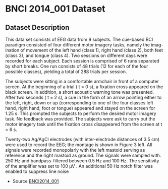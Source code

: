 # BNCI 2014_001 Dataset

## Dataset Description
This data set consists of EEG data from 9 subjects. The cue-based BCI paradigm consisted of four different motor imagery tasks, namely the imag- ination of movement of the left hand (class 1), right hand (class 2), both feet (class 3), and tongue (class 4). Two sessions on different days were recorded for each subject. Each session is comprised of 6 runs separated by short breaks. One run consists of 48 trials (12 for each of the four possible classes), yielding a total of 288 trials per session.

The subjects were sitting in a comfortable armchair in front of a computer screen. At the beginning of a trial ( t = 0 s), a fixation cross appeared on the black screen. In addition, a short acoustic warning tone was presented. After two seconds ( t = 2 s), a cue in the form of an arrow pointing either to the left, right, down or up (corresponding to one of the four classes left hand, right hand, foot or tongue) appeared and stayed on the screen for 1.25 s. This prompted the subjects to perform the desired motor imagery task. No feedback was provided. The subjects were ask to carry out the motor imagery task until the fixation cross disappeared from the screen at t = 6 s.

Twenty-two Ag/AgCl electrodes (with inter-electrode distances of 3.5 cm) were used to record the EEG; the montage is shown in Figure 3 left. All signals were recorded monopolarly with the left mastoid serving as reference and the right mastoid as ground. The signals were sampled with. 250 Hz and bandpass-filtered between 0.5 Hz and 100 Hz. The sensitivity of the amplifier was set to 100 μV . An additional 50 Hz notch filter was enabled to suppress line noise

- Source [BNCI2014_001](https://neurotechx.github.io/moabb/generated/moabb.datasets.BNCI2014_001.html#moabb.datasets.BNCI2014_001)
